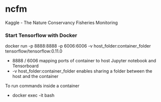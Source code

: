 # ncfm
Kaggle - The Nature Conservancy Fisheries Monitoring


### Start Tensorflow with Docker
docker run -p 8888:8888 -p 6006:6006 -v host_folder:container_folder tensorflow/tensorflow:0.11.0
- 8888 / 6006 mapping ports of container to host Jupyter notebook and Tensorboard
- -v host_folder:container_folder enables sharing a folder between the host and the container

To run commands inside a container
- docker exec -it <container ID> bash
